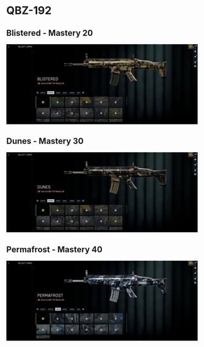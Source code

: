 # QBZ-192

## Blistered - Mastery 20
![Blistered](Blistered.jpg)
## Dunes - Mastery 30
![Dunes](Dunes.jpg)
## Permafrost - Mastery 40
![Permafrost](Permafrost.jpg)
